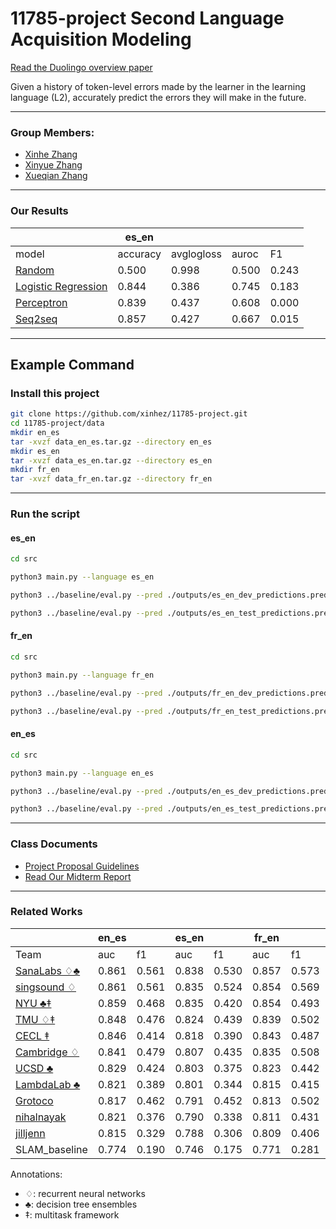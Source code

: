 # 11785-project	Second Language Acquisition Modeling 
[Read the Duolingo overview paper](docs/papers/SLAM.pdf)

Given a history of token-level errors made by the learner in the learning language (L2), accurately predict the errors they will make in the future. 

--- 

### Group Members:
- [Xinhe Zhang](xinhez@andrew.cmu.edu)
- [Xinyue Zhang](xzhang4@andrew.cmu.edu)
- [Xueqian Zhang](xueqianz@andrew.cmu.edu)

--- 

### Our Results

|       | es_en    |            |       |       |
| ---   | ---      | ---        | ---   | ---   |
| model | accuracy | avglogloss | auroc | F1    |
| [Random](src/models/Random.py) | 0.500 | 0.998 | 0.500 | 0.243 |
| [Logistic Regression](src/models/LogisticRegression.py) | 0.844 | 0.386 | 0.745 | 0.183 |
| [Perceptron](src/models/Perceptron.py) | 0.839 | 0.437 | 0.608 | 0.000 |
| [Seq2seq](src/models/Seq2seq.py) | 0.857 | 0.427 | 0.667 | 0.015 |

---

## Example Command
### Install this project

```bash
git clone https://github.com/xinhez/11785-project.git
cd 11785-project/data
mkdir en_es
tar -xvzf data_en_es.tar.gz --directory en_es
mkdir es_en
tar -xvzf data_es_en.tar.gz --directory es_en
mkdir fr_en
tar -xvzf data_fr_en.tar.gz --directory fr_en
```
---

### Run the script
#### es_en
```bash
cd src

python3 main.py --language es_en

python3 ../baseline/eval.py --pred ./outputs/es_en_dev_predictions.pred --key ../data/es_en/es_en.slam.20190204.dev.key

python3 ../baseline/eval.py --pred ./outputs/es_en_test_predictions.pred --key ../data/es_en/es_en.slam.20190204.test.key
```
#### fr_en
```bash
cd src

python3 main.py --language fr_en

python3 ../baseline/eval.py --pred ./outputs/fr_en_dev_predictions.pred --key ../data/fr_en/fr_en.slam.20190204.dev.key

python3 ../baseline/eval.py --pred ./outputs/fr_en_test_predictions.pred --key ../data/fr_en/fr_en.slam.20190204.test.key
```
#### en_es
```bash
cd src

python3 main.py --language en_es

python3 ../baseline/eval.py --pred ./outputs/en_es_dev_predictions.pred --key ../data/en_es/en_es.slam.20190204.dev.key

python3 ../baseline/eval.py --pred ./outputs/en_es_test_predictions.pred --key ../data/en_es/en_es.slam.20190204.test.key
```
---

### Class Documents	
- [Project Proposal Guidelines](docs/Project_Proposal_Guidelines.pdf)	
- [Read Our Midterm Report](docs/submissions/midterm.pdf)

---

### Related Works
|      | en_es |     | es_en |     | fr_en |     |      |
| ---  | ---   | --- | ---   | --- | ---   | --- | ---  |
| Team | auc   | f1  | auc   | f1  | auc   |  f1 | rank |
| [SanaLabs ♢♣](docs/papers/osika.slam18.pdf) | 0.861 | 0.561 | 0.838 | 0.530 | 0.857 | 0.573 | 1.0 |
| [singsound ♢](docs/papers/xu.slam18.pdf) | 0.861 | 0.561 | 0.835 | 0.524 | 0.854 | 0.569 | 1.7 |
| [NYU ♣‡](docs/papers/rich.slam18.pdf) | 0.859 | 0.468 | 0.835 | 0.420 | 0.854 | 0.493 | 2.3 |
| [TMU ♢‡](docs/papers/kaneko.slam18.pdf) | 0.848 | 0.476 | 0.824 |	0.439 |	0.839 |	0.502 |	4.3 |
| [CECL ‡](docs/papers/bestgen.slam18.pdf) | 0.846 | 0.414 | 0.818 | 0.390 | 0.843 | 0.487 | 4.7 |
| [Cambridge ♢](docs/papers/yuan.slam18.pdf) | 0.841 | 0.479 | 0.807 | 0.435 | 0.835 | 0.508 | 6.0 | 
| [UCSD ♣](docs/papers/tomoschuk.slam18.pdf) | 0.829 | 0.424 | 0.803 | 0.375 | 0.823 | 0.442 | 7.0 | 
| [LambdaLab ♣](docs/papers/chen.slam18.pdf) | 0.821 | 0.389 | 0.801 | 0.344 | 0.815 | 0.415 | 7.6 | 
| [Grotoco](docs/papers/klerke.slam18.pdf) | 0.817 | 0.462 | 0.791 | 0.452 | 0.813 | 0.502 | 9.0 | 
| [nihalnayak](docs/papers/nayak.slam18.pdf) | 0.821 | 0.376 | 0.790 | 0.338 | 0.811 | 0.431 | 9.0 | 
| [jilljenn](docs/papers/vie.slam18.pdf) | 0.815 | 0.329 | 0.788 | 0.306 | 0.809 | 0.406 | 10.7 | 
| SLAM_baseline | 0.774 | 0.190 | 0.746 | 0.175 | 0.771 | 0.281 | 14.7 | 

Annotations:
- ♢: recurrent neural networks 
- ♣: decision tree ensembles
- ‡: multitask framework